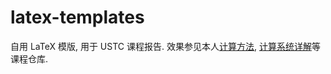 # latex-templates

自用 LaTeX 模版, 用于 USTC 课程报告. 效果参见本人[计算方法](https://github.com/HasiNed/Computational-Methods.git), [计算系统详解](https://github.com/HasiNed/Computer-System.git)等课程仓库.
